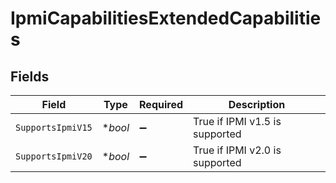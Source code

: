 # IpmiCapabilitiesExtendedCapabilities


## Fields

| Field                          | Type                           | Required                       | Description                    |
| ------------------------------ | ------------------------------ | ------------------------------ | ------------------------------ |
| `SupportsIpmiV15`              | **bool*                        | :heavy_minus_sign:             | True if IPMI v1.5 is supported |
| `SupportsIpmiV20`              | **bool*                        | :heavy_minus_sign:             | True if IPMI v2.0 is supported |